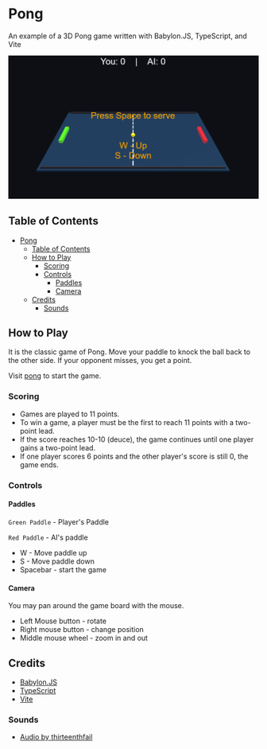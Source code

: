 # Pong

An example of a 3D Pong game written with Babylon.JS, TypeScript, and Vite

![Screenshot](./public/pong.png)

## Table of Contents

- [Pong](#pong)
  - [Table of Contents](#table-of-contents)
  - [How to Play](#how-to-play)
    - [Scoring](#scoring)
    - [Controls](#controls)
      - [Paddles](#paddles)
      - [Camera](#camera)
  - [Credits](#credits)
    - [Sounds](#sounds)

## How to Play

It is the classic game of Pong.  Move your paddle to knock the ball back to the other side.  If your opponent misses, you get a point.

Visit [pong](https://corysia.github.io/pong) to start the game.

### Scoring

- Games are played to 11 points.
- To win a game, a player must be the first to reach 11 points with a two-point lead.
- If the score reaches 10-10 (deuce), the game continues until one player gains a two-point lead.
- If one player scores 6 points and the other player's score is still 0, the game ends.
  
### Controls

#### Paddles

`Green Paddle` - Player's Paddle

`Red Paddle` - AI's paddle

- W - Move paddle up
- S - Move paddle down
- Spacebar - start the game



#### Camera

You may pan around the game board with the mouse.

- Left Mouse button - rotate
- Right mouse button - change position
- Middle mouse wheel - zoom in and out

## Credits

- [Babylon.JS](https://www.babylonjs.com/)
- [TypeScript](https://www.typescriptlang.org/)
- [Vite](https://vitejs.dev/)

### Sounds

- [Audio by thirteenthfail](https://freesound.org/people/thirteenthfail/)
